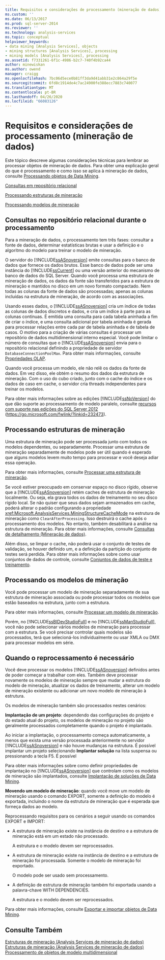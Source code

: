 ```yaml
---
title: Requisitos e considerações de processamento (mineração de dados) | Microsoft Docs
ms.custom: ''
ms.date: 06/13/2017
ms.prod: sql-server-2014
ms.reviewer: ''
ms.technology: analysis-services
ms.topic: conceptual
helpviewer_keywords:
- data mining [Analysis Services], objects
- mining structures [Analysis Services], processing
- mining models [Analysis Services], processing
ms.assetid: f7331261-6f1c-4986-b2c7-740f4b92ca44
author: minewiskan
ms.author: owend
manager: craigg
ms.openlocfilehash: 7bc06d5ece0b81ff3da9d41abb31e2c864a29f5e
ms.sourcegitcommit: 6fd8c1914de4c7ac24900fe388ecc7883c740077
ms.translationtype: MT
ms.contentlocale: pt-BR
ms.lasthandoff: 04/26/2020
ms.locfileid: "66083126"
---
```

# <a name="processing-requirements-and-considerations-data-mining"></a>Requisitos e considerações de processamento (mineração de dados)
  Este tópico descreve algumas considerações técnicas para lembrar ao processar objetos de mineração de dados. Para obter uma explicação geral do que é processamento e como isso se aplica à mineração de dados, consulte [Processando objetos de Data Mining](processing-data-mining-objects.md).  
  
 [Consultas em repositório relacional](#bkmk_QueryReqs)  
  
 [Processando estruturas de mineração](#bkmk_ProcessStructures)  
  
 [Processando modelos de mineração](#bkmk_ProcessModels)  
  
##  <a name="queries-on-the-relational-store-during-processing"></a><a name="bkmk_QueryReqs"></a> Consultas no repositório relacional durante o processamento  
 Para a mineração de dados, o processamento tem três fases: consultar a fonte de dados, determinar estatísticas brutas e usar a definição e o algoritmo do modelo para treinar o modelo de mineração.  
  
 O servidor do [!INCLUDE[ssASnoversion](../../includes/ssasnoversion-md.md)] emite consultas para o banco de dados que fornece os dados brutos. Esse banco de dados pode ser uma instância do [!INCLUDE[ssCurrent](../../includes/sscurrent-md.md)] ou uma versão anterior do mecanismo de banco de dados do SQL Server. Quando você processa uma estrutura de mineração de dados, os dados da fonte são transferidos para a estrutura de mineração e mantidos no disco em um novo formato compactado. Nem todas as colunas da fonte de dados são processadas; apenas as colunas incluídas na estrutura de mineração, de acordo com as associações.  
  
 Usando esses dados, o [!INCLUDE[ssASnoversion](../../includes/ssasnoversion-md.md)] cria um índice de todas as colunas de dados discretos e dados, e cria um índice à parte para as colunas contínuas. É emitida uma consulta para cada tabela aninhada a fim de criar o índice, e uma consulta adicional por tabela aninhada é gerada para processar relações entre cada par de tabela aninhada e de tabela de casos. O motivo para a criação de várias consultas é processar um repositório de dados multidimensional interno especial. Você pode limitar o número de consultas que o [!INCLUDE[ssASnoversion](../../includes/ssasnoversion-md.md)] envia para o repositório relacional definindo a propriedade de servidor `DatabaseConnectionPoolMax`. Para obter mais informações, consulte [Propriedades OLAP](../server-properties/olap-properties.md).  
  
 Quando você processa um modelo, ele não relê os dados da fonte de dados. Em vez disso, ele obtém o resumo dos dados da estrutura de mineração. Com o uso do cubo criado, junto com o cache do índice e os dados de caso em cache, o servidor cria threads independentes para treinar os modelos.  
  
 Para obter mais informações sobre as edições [!INCLUDE[ssNoVersion](../../includes/ssnoversion-md.md)] do que dão suporte ao processamento de modelo paralelo, consulte [recursos com suporte nas edições do SQL Server 2012](https://go.microsoft.com/fwlink/?linkid=232473) (https://go.microsoft.com/fwlink/?linkid=232473).  
  
##  <a name="processing-mining-structures"></a><a name="bkmk_ProcessStructures"></a> Processando estruturas de mineração  
 Uma estrutura de mineração pode ser processada junto com todos os modelos dependentes, ou separadamente. Processar uma estrutura de mineração separadamente de modelos pode ser útil quando é esperado que alguns modelos levem muito tempo para processar e você deseja adiar essa operação.  
  
 Para obter mais informações, consulte [Processar uma estrutura de mineração](process-a-mining-structure.md).  
  
 Se você estiver preocupado em conservar espaço no disco rígido, observe que a [!INCLUDE[ssASnoversion](../../includes/ssasnoversion-md.md)] retém caches de estrutura de mineração localmente. Ou seja, ela grava todos os dados de treinamento no seu disco rígido local. Se não quiser que seus dados sejam armazenados em cache, poderá alterar o padrão configurando a propriedade <xref:Microsoft.AnalysisServices.MiningStructureCacheMode> na estrutura de mineração como `ClearAfterProcessing`. Isso destruirá o cache após o processamento dos modelos. No entanto, também desabilitará a análise na estrutura de mineração. Para obter mais informações, consulte [Consultas de detalhamento &#40;Mineração de dados&#41;](drillthrough-queries-data-mining.md).  
  
 Além disso, se limpar o cache, não poderá usar o conjunto de testes de validação, se houver definido um, e a definição da partição do conjunto de testes será perdida. Para obter mais informações sobre como usar conjuntos de dados de controle, consulte [Conjuntos de dados de teste e treinamento](training-and-testing-data-sets.md).  
  
##  <a name="processing-mining-models"></a><a name="bkmk_ProcessModels"></a> Processando os modelos de mineração  
 Você pode processar um modelo de mineração separadamente de sua estrutura de mineração associada ou pode processar todos os modelos que estão baseados na estrutura, junto com a estrutura.  
  
 Para obter mais informações, consulte [Processar um modelo de mineração](process-a-mining-model.md).  
  
 Porém, no [!INCLUDE[ssBIDevStudioFull](../../includes/ssbidevstudiofull-md.md)] e no [!INCLUDE[ssManStudioFull](../../includes/ssmanstudiofull-md.md)], você não pode selecionar vários modelos de mineração para processar com a estrutura. Se você precisar controlar quais modelos são processados, terá que selecioná-los individualmente ou usar XMLA ou DMX para processar modelos em série.  
  
## <a name="when-reprocessing-is-required"></a>Quando o reprocessamento é necessário  
 Você deve processar os modelos [!INCLUDE[ssASnoversion](../../includes/ssasnoversion-md.md)] definidos antes de poder começar a trabalhar com eles. Também deve processar novamente os modelos de mineração sempre que mudar a estrutura do modelo de mineração, atualizar os dados de treinamento, alterar um modelo de mineração existente ou adicionar um novo modelo de mineração à estrutura.  
  
 Os modelos de mineração também são processados nestes cenários:  
  
 **Implantação de um projeto**: dependendo das configurações do projeto e do estado atual do projeto, os modelos de mineração no projeto são geralmente processados completamente quando o projeto é implantado.  
  
 Ao iniciar a implantação, o processamento começa automaticamente, a menos que exista uma versão processada anteriormente no servidor [!INCLUDE[ssASnoversion](../../includes/ssasnoversion-md.md)] e não houve mudanças na estrutura. É possível implantar um projeto selecionando **Implantar solução** na lista suspensa ou pressionando a tecla F5. É possível  
  
 Para obter mais informações sobre como definir propriedades de implantação no [!INCLUDE[ssASnoversion](../../includes/ssasnoversion-md.md)] que controlam como os modelos de mineração são implantados, consulte [Implantação de soluções de Data Mining](deployment-of-data-mining-solutions.md).  
  
 **Movendo um modelo de mineração**: quando você move um modelo de mineração usando o comando EXPORT, somente a definição do modelo é exportada, incluindo o nome da estrutura de mineração que é esperada que forneça dados ao modelo.  
  
 Reprocessando requisitos para os cenários a seguir usando os comandos EXPORT e IMPORT:  
  
-   A estrutura de mineração existe na instância de destino e a estrutura de mineração está em um estado não processado.  
  
     A estrutura e o modelo devem ser reprocessados.  
  
-   A estrutura de mineração existe na instância de destino e a estrutura de mineração foi processada. Somente o modelo de mineração foi exportado.  
  
     O modelo pode ser usado sem processamento.  
  
-   A definição de estrutura de mineração também foi exportada usando a palavra-chave WITH DEPENDENCIES.  
  
     A estrutura e o modelo devem ser reprocessados.  
  
 Para obter mais informações, consulte [Exportar e importar objetos de Data Mining](export-and-import-data-mining-objects.md).  
  
## <a name="see-also"></a>Consulte Também  
 [Estruturas de mineração &#40;Analysis Services de mineração de dados&#41;](mining-structures-analysis-services-data-mining.md)   
 [Estruturas de mineração &#40;Analysis Services de mineração de dados&#41;](mining-structures-analysis-services-data-mining.md)   
 [Processamento de objetos de modelo multidimensional](../multidimensional-models/processing-a-multidimensional-model-analysis-services.md)  
  
  
